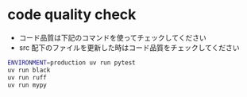 # code quality check

- コード品質は下記のコマンドを使ってチェックしてください
- src 配下のファイルを更新した時はコード品質をチェックしてください

```bash
ENVIRONMENT=production uv run pytest
uv run black
uv run ruff
uv run mypy
```
